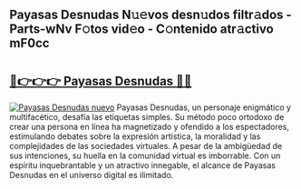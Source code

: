 ## Payasas Desnudas N𝚞𝚎vos desn𝚞dos filtr𝚊dos - Parts-wNv F𝚘tos vid𝚎o - C𝚘ntenido atr𝚊ctivo mF0cc

# <h2><a href="http://mbbzmm.tromn.icu/?c=Payasas+Desnudas">🔗👉👉👉 Payasas Desnudas 🔗🔗</a></h2>

[![Payasas Desnudas nuevo](https://i.imgur.com/pEAQMta.gif)](http://mbbzmm.tromn.icu/?c=Payasas+Desnudas)
Payasas Desnudas, un personaje enigmático y multifacético, desafía las etiquetas simples. Su método poco ortodoxo de crear una persona en línea ha magnetizado y ofendido a los espectadores, estimulando debates sobre la expresión artística, la moralidad y las complejidades de las sociedades virtuales. A pesar de la ambigüedad de sus intenciones, su huella en la comunidad virtual es imborrable. Con un espíritu inquebrantable y un atractivo innegable, el alcance de Payasas Desnudas en el universo digital es ilimitado.
